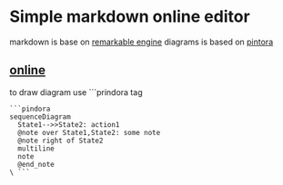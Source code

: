 # Simple markdown online editor

markdown is base on [remarkable engine](https://github.com/jonschlinkert/remarkable)
diagrams is based on [pintora](https://github.com/hikerpig/pintora)

## [online](https://mikhail-angelov.github.io/markdown)

to draw diagram use \```prindora tag
```code
```pindora
sequenceDiagram
  State1-->>State2: action1
  @note over State1,State2: some note
  @note right of State2
  multiline
  note
  @end_note
\ ```
```
